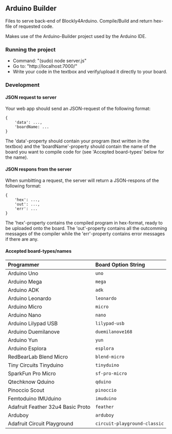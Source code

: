 ## Arduino Builder
Files to serve back-end of Blockly4Arduino.
Compile/Build and return hex-file of requested code.

Makes use of the Arduino-Builder project used by the Arduino IDE. 

### Running the project

 - Command: "(sudo) node server.js"
 - Go to: "http://localhost:7000/"
 - Write your code in the textbox and verify/upload it directly to your board.

### Development
#### JSON request to server
Your web app should send an JSON-request of the following format:
```JSON-request
{
	'data': ...,
	'boardName: ...
}
```
The 'data'-property should contain your program (text written in the textbox) and the 'boardName'-property should contain
the name of the board you want to compile code for (see 'Accepted board-types' below for the name).

#### JSON respons from the server
When sumbitting a request, the server will return a JSON-respons of the following format:
```JSON-response
{
	'hex': ...,
	'out': ...,
	'err': ...
}
```
The 'hex'-property contains the compiled program in hex-format, ready to be uploaded onto the board.
The 'out'-property contains all the outcomming messages of the compiler while the 'err'-property contains
error messages if there are any.

#### Accepted board-types/names
|Programmer|Board Option String|
|:----------|:--------------|
|Arduino Uno|`uno`|
|Arduino Mega|`mega`|
|Arduino ADK|`adk`|
|Arduino Leonardo|`leonardo`|
|Arduino Micro|`micro`|
|Arduino Nano|`nano`|
|Arduino Lilypad USB|`lilypad-usb`|
|Arduino Duemilanove|`duemilanove168`|
|Arduino Yun|`yun`|
|Arduino Esplora|`esplora`|
|RedBearLab Blend Micro|`blend-micro`|
|Tiny Circuits Tinyduino|`tinyduino`|
|SparkFun Pro Micro|`sf-pro-micro`|
|Qtechknow Qduino|`qduino`|
|Pinoccio Scout|`pinoccio`|
|Femtoduino IMUduino|`imuduino`|
|Adafruit Feather 32u4 Basic Proto|`feather`|
|Arduboy|`arduboy`|
|Adafruit Circuit Playground|`circuit-playground-classic`|

